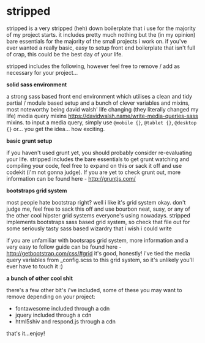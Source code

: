 # stripped
stripped is a very stripped (heh) down boilerplate that i use for the majority of my project starts. it includes pretty much nothing but the (in my opinion) bare essentials for the majority of the small projects i work on. if you've ever wanted a really basic, easy to setup front end boilerplate that isn't full of crap, this could be the best day of your life.

stripped includes the following, however feel free to remove / add as necessary for your project...

**solid sass environment**

a strong sass based front end environment which utilises a clean and tidy partial / module based setup and a bunch of clever variables and mixins, most noteworthy being david walsh' life changing (they literally changed my life) media query mixins https://davidwalsh.name/write-media-queries-sass mixins. to input a media query, simply use `@mobile {}`, `@tablet {}`, `@desktop {}` or... you get the idea... how exciting.

**basic grunt setup**

if you haven't used grunt yet, you should probably consider re-evaluating your life. stripped includes the bare essentials to get grunt watching and compiling your code, feel free to expand on this or sack it off and use codekit (i'm not gonna judge). If you are yet to check grunt out, more information can be found here - http://gruntjs.com/

**bootstraps grid system**

most people hate bootstrap right? well i like it's grid system okay. don't judge me, feel free to sack this off and use bourbon neat, susy, or any of the other cool hipster grid systems everyone's using nowadays. stripped implements bootstraps sass based grid system, so check that file out for some seriously tasty sass based wizardry that i wish i could write

if you are unfamiliar with bootsraps grid system, more information and a very easy to follow guide can be found here - http://getbootstrap.com/css/#grid it's good, honestly! i've tied the media query variables from _config.scss to this grid system, so it's unlikely you'll ever have to touch it :)

**a bunch of other cool shit**

there's a few other bit's i've included, some of these you may want to remove depending on your project:

- fontawesome included through a cdn
- jquery included through a cdn
- html5shiv and respond.js through a cdn

that's it...enjoy!

